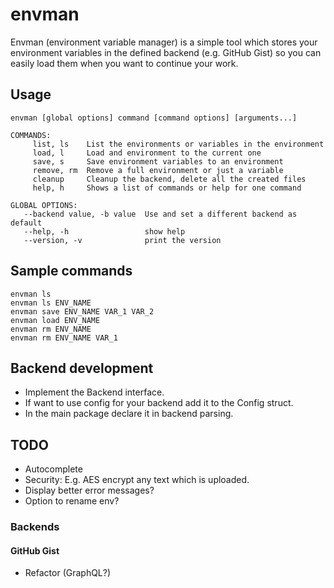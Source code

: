 # envman
Envman (environment variable manager) is a simple tool which stores your environment variables in the defined backend (e.g. GitHub Gist) so you can easily load them when you want to continue your work.

## Usage
```
envman [global options] command [command options] [arguments...]

COMMANDS:
     list, ls    List the environments or variables in the environment
     load, l     Load and environment to the current one
     save, s     Save environment variables to an environment
     remove, rm  Remove a full environment or just a variable
     cleanup     Cleanup the backend, delete all the created files
     help, h     Shows a list of commands or help for one command

GLOBAL OPTIONS:
   --backend value, -b value  Use and set a different backend as default
   --help, -h                 show help
   --version, -v              print the version
```

## Sample commands
`envman ls`  
`envman ls ENV_NAME`  
`envman save ENV_NAME VAR_1 VAR_2`  
`envman load ENV_NAME`  
`envman rm ENV_NAME`  
`envman rm ENV_NAME VAR_1`

## Backend development
- Implement the Backend interface.
- If want to use config for your backend add it to the Config struct.
- In the main package declare it in backend parsing.

## TODO
- Autocomplete
- Security: E.g. AES encrypt any text which is uploaded.
- Display better error messages?
- Option to rename env?
### Backends
#### GitHub Gist
- Refactor (GraphQL?)
